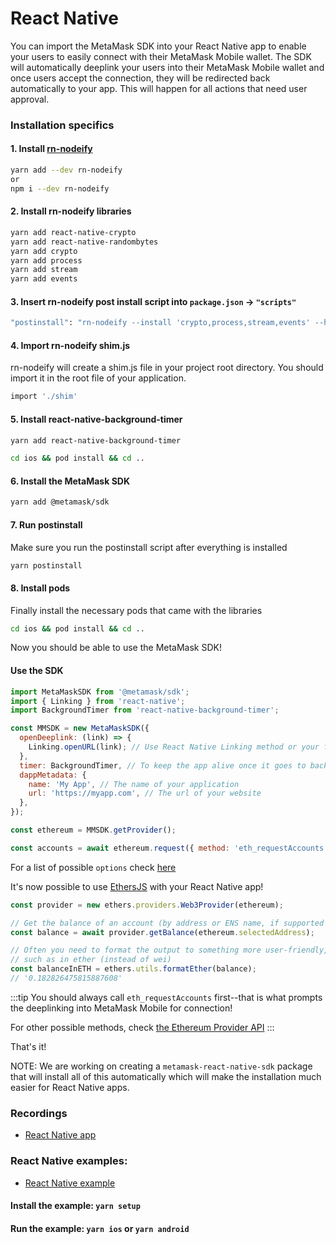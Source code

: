 # React Native

You can import the MetaMask SDK into your React Native app to enable your users to easily connect with their MetaMask Mobile wallet. The SDK will automatically deeplink your users into their MetaMask Mobile wallet and once users accept the connection, they will be redirected back automatically to your app. This will happen for all actions that need user approval.

### Installation specifics

#### 1. Install [rn-nodeify](https://github.com/tradle/rn-nodeify)

```bash
yarn add --dev rn-nodeify
or
npm i --dev rn-nodeify
```

#### 2. Install rn-nodeify libraries

```bash
yarn add react-native-crypto
yarn add react-native-randombytes
yarn add crypto
yarn add process
yarn add stream
yarn add events
```

#### 3. Insert rn-nodeify post install script into `package.json` -> `"scripts"`

```bash
"postinstall": "rn-nodeify --install 'crypto,process,stream,events' --hack"
```

#### 4. Import rn-nodeify shim.js

rn-nodeify will create a shim.js file in your project root directory. You should import it in the root file of your application.

```bash
import './shim'
```

#### 5. Install react-native-background-timer

```bash
yarn add react-native-background-timer

cd ios && pod install && cd ..
```

#### 6. Install the MetaMask SDK

```bash
yarn add @metamask/sdk
```

#### 7. Run postinstall

Make sure you run the postinstall script after everything is installed

```bash
yarn postinstall
```

#### 8. Install pods

Finally install the necessary pods that came with the libraries

```bash
cd ios && pod install && cd ..
```

Now you should be able to use the MetaMask SDK!

#### Use the SDK

```javascript
import MetaMaskSDK from '@metamask/sdk';
import { Linking } from 'react-native';
import BackgroundTimer from 'react-native-background-timer';

const MMSDK = new MetaMaskSDK({
  openDeeplink: (link) => {
    Linking.openURL(link); // Use React Native Linking method or your favourite way of opening deeplinks
  },
  timer: BackgroundTimer, // To keep the app alive once it goes to background
  dappMetadata: {
    name: 'My App', // The name of your application
    url: 'https://myapp.com', // The url of your website
  },
});

const ethereum = MMSDK.getProvider();

const accounts = await ethereum.request({ method: 'eth_requestAccounts' });
```

For a list of possible `options` check [here](/metamask-sdk-js/metamask-sdk-js-options.html)

It's now possible to use [EthersJS](https://docs.ethers.io/v5/getting-started/) with your React Native app!

```javascript
const provider = new ethers.providers.Web3Provider(ethereum);

// Get the balance of an account (by address or ENS name, if supported by network)
const balance = await provider.getBalance(ethereum.selectedAddress);

// Often you need to format the output to something more user-friendly,
// such as in ether (instead of wei)
const balanceInETH = ethers.utils.formatEther(balance);
// '0.182826475815887608'
```

:::tip
You should always call `eth_requestAccounts` first--that is what prompts the deeplinking into MetaMask Mobile for connection!

For other possible methods, check [the Ethereum Provider API](/ethereum-provider.html)
:::

That's it!

NOTE: We are working on creating a `metamask-react-native-sdk` package that will install all of this automatically which will make the installation much easier for React Native apps.

### Recordings

- [React Native app](https://recordit.co/FClppLgWzT)

### React Native examples:

- [React Native example](https://c0f4f41c-2f55-4863-921b-sdk-docs.github.io/downloads/reactNativeApp_v0.1.0.zip)

#### Install the example: `yarn setup`

#### Run the example: `yarn ios` or `yarn android`
